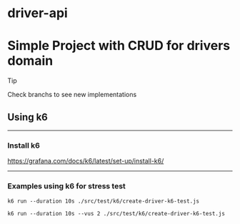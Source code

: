 # driver-api

# Simple Project with CRUD for drivers domain

>[!TIP]
>Check branchs to see new implementations 


## Using k6
<hr/>

### Install k6 
https://grafana.com/docs/k6/latest/set-up/install-k6/
<hr/>

### Examples using k6 for stress test

```k6 run --duration 10s ./src/test/k6/create-driver-k6-test.js```

```k6 run --duration 10s --vus 2 ./src/test/k6/create-driver-k6-test.js```
